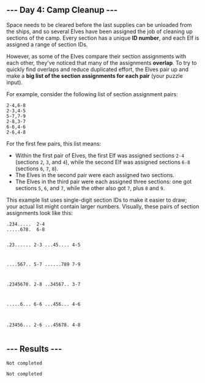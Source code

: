 <article class="day-desc"><h2>--- Day 4: Camp Cleanup ---</h2><p>Space needs to be cleared before the last supplies can be unloaded from the ships, and so several Elves have been assigned the job of cleaning up sections of the camp. Every section has a unique <b>ID number</b>, and each Elf is assigned a range of section IDs.</p>
<p>However, as some of the Elves compare their section assignments with each other, they've noticed that many of the assignments <b>overlap</b>. To try to quickly find overlaps and reduce duplicated effort, the Elves pair up and make a <b>big list of the section assignments for each pair</b> (your puzzle input).</p>
<p>For example, consider the following list of section assignment pairs:</p>
<pre><code>2-4,6-8
2-3,4-5
5-7,7-9
2-8,3-7
6-6,4-6
2-6,4-8
</code></pre>
<p>For the first few pairs, this list means:</p>
<ul>
<li>Within the first pair of Elves, the first Elf was assigned sections <code>2-4</code> (sections <code>2</code>, <code>3</code>, and <code>4</code>), while the second Elf was assigned sections <code>6-8</code> (sections <code>6</code>, <code>7</code>, <code>8</code>).</li>
<li>The Elves in the second pair were each assigned two sections.</li>
<li>The Elves in the third pair were each assigned three sections: one got sections <code>5</code>, <code>6</code>, and <code>7</code>, while the other also got <code>7</code>, plus <code>8</code> and <code>9</code>.</li>
</ul>
<p>This example list uses single-digit section IDs to make it easier to draw; your actual list might contain larger numbers. Visually, these pairs of section assignments look like this:</p>
<pre><code>.234.....  2-4
.....678.  6-8

.23......  2-3
...45....  4-5

....567..  5-7
......789  7-9

.2345678.  2-8
..34567..  3-7

.....6...  6-6
...456...  4-6

.23456...  2-6
...45678.  4-8
</code></pre>


</article>

<form method="post" action="4/answer"><input type="hidden" name="level" value="1"></form>
<h2>--- Results ---</h2>
<pre><code>Not completed</code></pre>
<pre><code>Not completed</code></pre>